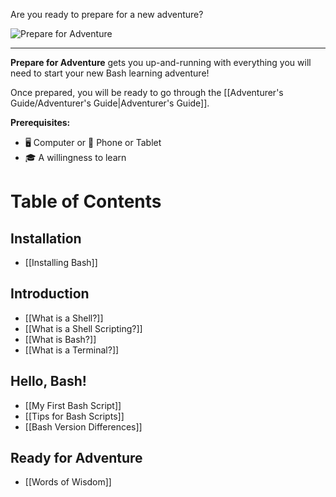 Are you ready to prepare for a new adventure?

![Prepare for Adventure](PrepareForAdventure.jpg)

---

**Prepare for Adventure** gets you up-and-running with everything you will need to start your new Bash learning adventure!

Once prepared, you will be ready to go through the [[Adventurer's Guide/Adventurer's Guide|Adventurer's Guide]].

**Prerequisites:**
- 🖥️ Computer or 📱 Phone or Tablet
- 🎓 A willingness to learn

# Table of Contents

## Installation

- [[Installing Bash]]

## Introduction

- [[What is a Shell?]]
- [[What is a Shell Scripting?]]
- [[What is Bash?]]
- [[What is a Terminal?]]

## Hello, Bash!

- [[My First Bash Script]]
- [[Tips for Bash Scripts]]
- [[Bash Version Differences]]

## Ready for Adventure
- [[Words of Wisdom]]

